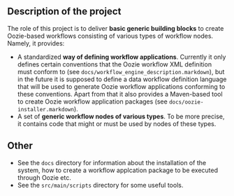 Description of the project
--------------------------
The role of this project is to deliver **basic generic building blocks** to create Oozie-based workflows consisting of various types of workflow nodes. Namely, it provides:

- A standardized **way of defining workflow applications**. Currently it only defines certain conventions that the Oozie workflow XML definition must conform to (see `docs/workflow_engine_description.markdown`), but in the future it is supposed to define a data workflow definition language that will be used to generate Oozie workflow applications conforming to these conventions. Apart from that it also provides a Maven-based tool to create Oozie workflow application packages (see `docs/oozie-installer.markdown`).
- A set of **generic workflow nodes of various types**. To be more precise, it contains code that might or must be used by nodes of these types.


Other
-----
- See the `docs` directory for information about the installation of the system, how to create a workflow applcation package to be executed through Oozie etc.
- See the `src/main/scripts` directory for some useful tools.
